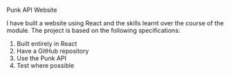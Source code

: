 Punk API Website

I have built a website using React and the skills learnt over the course of the module. The project is based on the following specifications:
1. Built entirely in React
2. Have a GitHub repository
3. Use the Punk API
4. Test where possible
